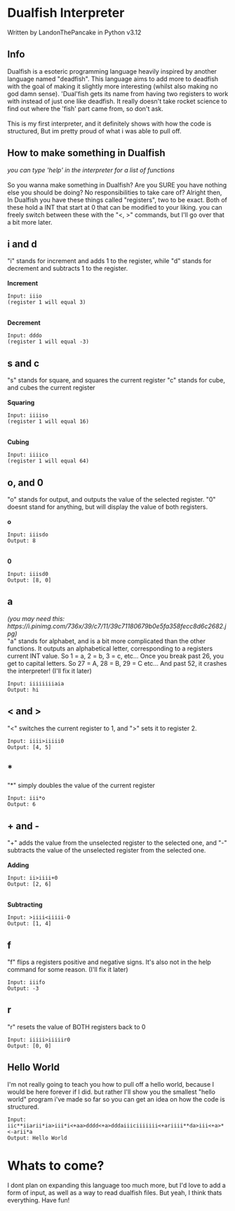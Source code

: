 # Dualfish Interpreter

Written by LandonThePancake in Python v3.12

<h2>Info</h2>
Dualfish is a esoteric programming language heavily inspired by another language named "deadfish". This language aims to add more to deadfish with the goal of making it slightly more interesting (whilst also making no god damn sense). 'Dual'fish gets its name from having two registers to work with instead of just one like deadfish. It really doesn't take rocket science to find out where the 'fish' part came from, so don't ask.
<br><br>
This is my first interpreter, and it definitely shows with how the code is structured, But im pretty proud of what i was able to pull off.

<h2>How to make something in Dualfish</h2>
<i>you can type 'help' in the interpreter for a list of functions</i><br><br>
So you wanna make something in Dualfish? Are you SURE you have nothing else you should be doing? No responsibilities to take care of? Alright then,
<br>
In Dualfish you have these things called "registers", two to be exact. Both of these hold a INT that start at 0 that can be modified to your liking. you can freely switch between these with the "<, >" commands, but I'll go over that a bit more later.
<h2>i and d</h2>
"i" stands for increment and adds 1 to the register, while "d" stands for decrement and subtracts 1 to the register.
<br><br>
<b>Increment</b>
  
~~~
Input: iiio
(register 1 will equal 3)
~~~
<br>
<b>Decrement</b>

~~~
Input: dddo
(register 1 will equal -3)
~~~

<h2>s and c</h2>
"s" stands for square, and squares the current register
"c" stands for cube, and cubes the current register
<br><br>
<b>Squaring</b>

~~~
Input: iiiiso
(register 1 will equal 16)
~~~
<br>
<b>Cubing</b>

~~~
Input: iiiico
(register 1 will equal 64)
~~~
<h2>o, and 0</h2>
"o" stands for output, and outputs the value of the selected register. "0" doesnt stand for anything, but will display the value of both registers.
<br><br>
<b>o</b>

~~~
Input: iiisdo
Output: 8
~~~
<br>
<b>0</b>

~~~
Input: iiisd0
Output: [8, 0]
~~~
<h2>a</h2>
<i>(you may need this: https://i.pinimg.com/736x/39/c7/11/39c71180679b0e5fa358fecc8d6c2682.jpg)</i><br>
"a" stands for alphabet, and is a bit more complicated than the other functions. It outputs an alphabetical letter, corresponding to a registers current INT value. So 1 = a, 2 = b, 3 = c, etc... Once you break past 26, you get to capital letters. So 27 = A, 28 = B, 29 = C etc... And past 52, it crashes the interpreter! (I'll fix it later)

~~~
Input: iiiiiiiiaia
Output: hi
~~~

<h2>< and ></h2>
"<" switches the current register to 1, and ">" sets it to register 2.

~~~
Input: iiii>iiiii0
Output: [4, 5]
~~~
<h2>*</h2>
"*" simply doubles the value of the current register

~~~
Input: iii*o
Output: 6
~~~

<h2>+ and -</h2>
"+" adds the value from the unselected register to the selected one, and "-" subtracts the value of the unselected register from the selected one. 
<br><br>
<b>Adding</b>

~~~
Input: ii>iiii+0
Output: [2, 6]
~~~
<br>
<b>Subtracting</b>

~~~
Input: >iiii<iiiii-0
Output: [1, 4]
~~~

<h2>f</h2>
"f" flips a registers positive and negative signs. It's also not in the help command for some reason. (I'll fix it later)

~~~
Input: iiifo
Output: -3
~~~

<h2>r</h2>
"r" resets the value of BOTH registers back to 0

~~~
Input: iiiii>iiiiir0
Output: [0, 0]
~~~

<h2>Hello World</h2>
I'm not really going to teach you how to pull off a hello world, because I would be here forever if I did. but rather I'll show you the smallest "hello world" program i've made so far so you can get an idea on how the code is structured.

~~~
Input: iic**iiarii*ia>iii*i<+aa>dddd<+a>dddaiiiciiiiiii<+ariiii**da>iii<+a>*<-arii*a
Output: Hello World
~~~
<h1>Whats to come?</h1>
I dont plan on expanding this language too much more, but I'd love to add a form of input, as well as a way to read dualfish files. But yeah, I think thats everything. Have fun!
